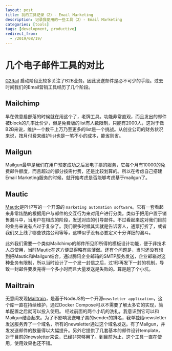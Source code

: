```yaml
---
layout: post
title: 我的工具记录（2）- Email Marketing
description: 记录我使用的一些工具（2）- Email Marketing
categories: [tools]
tags: [development, productive]
redirect_from:
  - /2019/08/19/
---
```


# 几个电子邮件工具的对比

[G2Rail](https://www.G2Rail.com) 启动阶段比较多关注了B2B业务。因此发送邮件是必不可少的手段。过去时间我们的Email营销工具经历了几个阶段。

## Mailchimp

早在做意启部落的时候就在用这个了，老牌工具。功能非常直观，而且发出的邮件被block的几率比价少，但是免费版的list有人数限制，只能有2000人，这对于做B2B来说，维护一个数千上万乃至更多的list是一个挑战。从创业公司的财务状况来说，按月付费来维护list也是一笔不小的成本，能省则省。

## Mailgun

Mailgun最早是我们在用户预定成功之后发电子票的服务，它每个月有10000的免费邮件额度，而且超过的部分按需付费，还是比较划算的。所以在考虑自己搭建Email Marketing服务的时候，就开始考虑是否能够考虑基于mailgun了。

## Mautic 

[Mautic](https://www.mautic.org/)是PHP写的一个开源的 ```marketing automation software```。它有一套看起来非常炫酷的根据用户与邮件的交互行为来对用户进行分类。类似于把用户置于销售漏斗中，当用户在相应的阶段，发送对应的引导邮件。不过看起来这对我们目前的业务来说有点过于复杂了。我们很多时候其实就是告诉客人，通票打折了，或者我们又上线了哪些铁路公司等等，这样似乎没有必要定义十分详细的漏斗。

此外我们需要一个类似Mailchimp的邮件所见即所得的模板设计功能，便于非技术人员使用，当时Mautic在这方便显得略有些薄弱。还有个问题是，当时还没有想到把Mautic和Mailgun结合，通过腾讯企业邮箱的SMTP服务发送，企业邮箱对这种业务有限制，所以当时设计了一个发一封信之后，过1秒再发下一封的机制，导致一封邮件要发完得一个多小时而且大量发送是失败的。算是趟了个小坑。

## Mailtrain

无意间发现[Mailtrain](https://github.com/Mailtrain-org/mailtrain)，是基于NodeJS的一个开源```newsletter application```，这个库一直在持续维护，通过Docker Compose可以不需要了解太多它的实现，简单配置之后就可以投入使用。
经过前面的两个小坑的洗礼，我意识到它可以和Mailgun结合起来。为了不影响发送电子票的sender的排名，我单独给newsletter发送服务弄了一个域名，所有的newsletter通过这个域名发送。有了Mailgun，并发发送邮件的数量得以大幅提升。另外它提供了几套基本的邮件设计template，对于目前的newsletter来说，已经非常够用了。到目前为止，这个工具一直在使用，使用效果也还不错。
